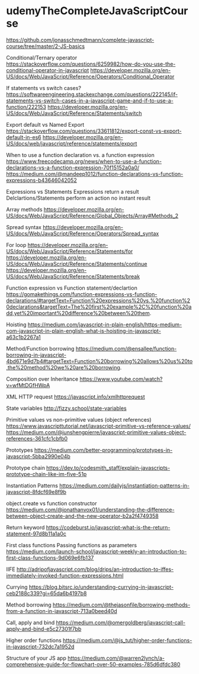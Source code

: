 # udemyTheCompleteJavaScriptCourse
https://github.com/jonasschmedtmann/complete-javascript-course/tree/master/2-JS-basics

Conditional/Ternary operator
https://stackoverflow.com/questions/6259982/how-do-you-use-the-conditional-operator-in-javascript
https://developer.mozilla.org/en-US/docs/Web/JavaScript/Reference/Operators/Conditional_Operator

If statements vs switch cases?
https://softwareengineering.stackexchange.com/questions/222145/if-statements-vs-switch-cases-in-a-javascript-game-and-if-to-use-a-function/222153
https://developer.mozilla.org/en-US/docs/Web/JavaScript/Reference/Statements/switch

Export default vs Named Export
https://stackoverflow.com/questions/33611812/export-const-vs-export-default-in-es6
https://developer.mozilla.org/en-US/docs/web/javascript/reference/statements/export

When to use a function declaration vs. a function expression
https://www.freecodecamp.org/news/when-to-use-a-function-declarations-vs-a-function-expression-70f15152a0a0/
https://medium.com/@mandeep1012/function-declarations-vs-function-expressions-b43646042052

Expressions vs Statements
Expressions return a result
Delclartions/Statements perform an action no instant result

Array methods
https://developer.mozilla.org/en-US/docs/Web/JavaScript/Reference/Global_Objects/Array#Methods_2

Spread syntax
https://developer.mozilla.org/en-US/docs/Web/JavaScript/Reference/Operators/Spread_syntax

For loop
https://developer.mozilla.org/en-US/docs/Web/JavaScript/Reference/Statements/for
https://developer.mozilla.org/en-US/docs/Web/JavaScript/Reference/Statements/continue
https://developer.mozilla.org/en-US/docs/Web/JavaScript/Reference/Statements/break

Function expression vs Function statement/declartion
https://gomakethings.com/function-expressions-vs-function-declarations/#targetText=Function%20expressions%20vs.%20function%20declarations&targetText=The%20first%20example%2C%20function%20add,yet%20important%20difference%20between%20them.

Hoisting
https://medium.com/javascript-in-plain-english/https-medium-com-javascript-in-plain-english-what-is-hoisting-in-javascript-a63c1b2267a1

Method/Function borrowing
https://medium.com/@ensallee/function-borrowing-in-javascript-4bd671e9d7b4#targetText=Function%20borrowing%20allows%20us%20to,the%20method%20we%20are%20borrowing.

Composition over Inheritance
https://www.youtube.com/watch?v=wfMtDGfHWpA

XML HTTP request
https://javascript.info/xmlhttprequest

State variables
http://fizzy.school/state-variables

Primitive values vs non-primitive values (object references)
https://www.javascripttutorial.net/javascript-primitive-vs-reference-values/
https://medium.com/@junshengpierre/javascript-primitive-values-object-references-361cfc1cbfb0

Prototypes
https://medium.com/better-programming/prototypes-in-javascript-5bba2990e04b

Prototype chain
https://dev.to/codesmith_staff/explain-javascripts-prototype-chain-like-im-five-51p

Instantiation Patterns
https://medium.com/dailyjs/instantiation-patterns-in-javascript-8fdcf69e8f9b

object.create vs function constructor
https://medium.com/@jonathanvox01/understanding-the-difference-between-object-create-and-the-new-operator-b2a2f4749358

Return keyword
https://codeburst.io/javascript-what-is-the-return-statement-97d8b11a1a0c

First class functions
Passing functions as parameters
https://medium.com/launch-school/javascript-weekly-an-introduction-to-first-class-functions-9d069e6fb137

IIFE
http://adripofjavascript.com/blog/drips/an-introduction-to-iffes-immediately-invoked-function-expressions.html

Currying
https://blog.bitsrc.io/understanding-currying-in-javascript-ceb2188c339?gi=65da6b4197b8

Method borrowing
https://medium.com/@thejasonfile/borrowing-methods-from-a-function-in-javascript-713a0beed40d

Call, apply and bind
https://medium.com/@omergoldberg/javascript-call-apply-and-bind-e5c27301f7bb

Higher order functions
https://medium.com/@js_tut/higher-order-functions-in-javascript-732dc7a1952d

Structure of your JS app
https://medium.com/@warren2lynch/a-comprehensive-guide-for-flowchart-over-50-examples-785d6dfdc380